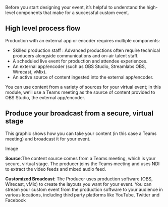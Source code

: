 Before you start designing your event, it’s helpful to understand the high-level components that make for a successful custom event.
## High level process flow
Production with an external app or encoder requires multiple components:
- Skilled production staff : Advanced productions often require technical producers alongside communications and on-air talent staff.  
- A scheduled live event for production and attendee experiences.  
- An external app/encoder (such as OBS Studio, Streamlabs OBS, Wirecast, vMix).  
- An active source of content ingested into the external app/encoder.

You can use content from a variety of sources for your virtual event; in this module, we’ll use a Teams meeting as the source of content provided to OBS Studio, the external app/encoder.
## Produce your broadcast from a secure, virtual stage
This graphic shows how you can take your content (in this case a Teams meeting) and broadcast it for your event.

Image

**Source**:The content source comes from a Teams meeting, which is your secure, virtual stage. The producer joins the Teams meeting and uses NDI to extract the video feeds and mixed audio feed.  

**Customized Broadcast**: The Producer uses production software (OBS, Wirecast, vMix)  to create the layouts you want for your event. You can stream your custom event from the production software to your audience in various locations, including third party platforms like YouTube, Twitter and Facebook